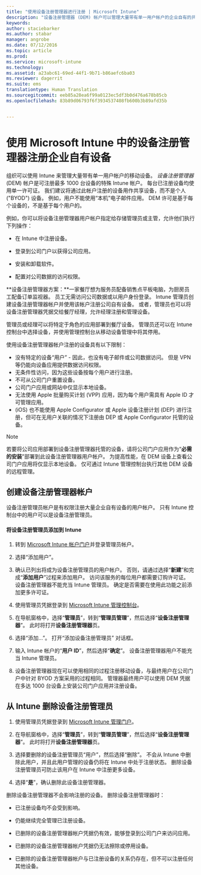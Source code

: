 ```yaml
---
title: "使用设备注册管理器进行注册 | Microsoft Intune"
description: "设备注册管理器 (DEM) 帐户可以管理大量带有单一用户帐户的企业自有的共享移动设备。"
keywords: 
author: staciebarker
ms.author: stabar
manager: angrobe
ms.date: 07/12/2016
ms.topic: article
ms.prod: 
ms.service: microsoft-intune
ms.technology: 
ms.assetid: a23abc61-69ed-44f1-9b71-b86aefc6ba03
ms.reviewer: dagerrit
ms.suite: ems
translationtype: Human Translation
ms.sourcegitcommit: eeb85a28ea6f99a0123ec5df3b0d476a678b85cb
ms.openlocfilehash: 83b89d06793f6f3934537408fb600b3b89afd35b


---
```



# <a name="enroll-corporate-owned-devices-with-the-device-enrollment-manager-in-microsoft-intune"></a>使用 Microsoft Intune 中的设备注册管理器注册企业自有设备
组织可以使用 Intune 来管理大量带有单一用户帐户的移动设备。 *设备注册管理器* (DEM) 帐户是可注册最多 1000 台设备的特殊 Intune 帐户。 每台已注册设备均使用单一许可证。 我们建议将通过此帐户注册的设备用作共享设备，而不是个人 ("BYOD") 设备。 例如，用户不能使用“本机”电子邮件应用。 DEM 许可是基于每个设备的，不是基于每个用户的。

例如，你可以将设备注册管理器用户帐户指定给存储管理员或主管，允许他们执行下列操作：

-   在 Intune 中注册设备。

-   登录到公司门户以获得公司应用。

-   安装和卸载软件。

-   配置对公司数据的访问权限。


**设备注册管理器方案：**一家餐厅想为服务员配备销售点平板电脑，为厨房员工配备订单监视器。 员工无需访问公司数据或以用户身份登录。 Intune 管理员创建设备注册管理器帐户并使用该帐户注册公司自有设备。 或者，管理员也可以将设备注册管理器凭据交给餐厅经理，允许经理注册和管理设备。

管理员或经理可以将特定于角色的应用部署到餐厅设备。 管理员还可以在 Intune 控制台中选择设备，并使用管理控制台从移动设备管理中将其停用。

使用设备注册管理器帐户注册的设备具有以下限制：
  - 没有特定的设备“用户” - 因此，也没有电子邮件或公司数据访问。 但是 VPN 等仍能向设备应用提供数据访问权限。
  - 无条件性访问，因为这些设备按每个用户进行注册。
  - 不可从公司门户重置设备。
  - 公司门户应用或网站中仅显示本地设备。
  - 无法使用 Apple 批量购买计划 (VPP) 应用，因为每个用户需具有 Apple ID 才可管理应用。
  - (iOS) 也不能使用 Apple Configurator 或 Apple 设备注册计划 (DEP) 进行注册，但可在无用户关联的情况下注册由 DEP 或 Apple Configurator 托管的设备。

> [!NOTE]
> 若要将公司应用部署到设备注册管理器托管的设备，请将公司门户应用作为“**必需的安装**”部署到此设备注册管理器用户帐户。
> 为提高性能，在 DEM 设备上查看公司门户应用将仅显示本地设备。 仅可通过 Intune 管理控制台执行其他 DEM 设备的远程管理。

## <a name="create-device-enrollment-manager-accounts"></a>创建设备注册管理器帐户
设备注册管理员帐户是有权限注册大量企业自有设备的用户帐户。 只有 Intune 控制台中的用户可以是设备注册管理员。

#### <a name="add-a-device-enrollment-manager-to-intune"></a>将设备注册管理员添加到 Intune

1.  转到 [Microsoft Intune 帐户门户](http://go.microsoft.com/fwlink/?LinkId=698854)并登录管理员帐户。

2.  选择“添加用户”。

3.  确认已列出将成为设备注册管理员的用户帐户。 否则，请通过选择“**新建**”和完成“**添加用户**”过程来添加用户。 访问该服务的每位用户都需要订购许可证。 设备注册管理器不能充当 Intune 管理员。 确定是否需要在使用此功能之前添加更多许可证。

4.  使用管理员凭据登录到 [Microsoft Intune 管理控制台](http://manage.microsoft.com)。

5.  在导航窗格中，选择“**管理员**”，转到“**管理员管理**”，然后选择“**设备注册管理器**”。 此时将打开**设备注册管理器**页。

6.  选择“添加…”。 打开“添加设备注册管理员”  对话框。

7.  输入 Intune 帐户的“**用户 ID**”，然后选择“**确定**”。 设备注册管理器用户不能充当 Intune 管理员。

8.  设备注册管理器现在可以使用相同的过程注册移动设备，与最终用户在公司门户中针对 BYOD 方案采用的过程相同。 管理器最终用户可以使用 DEM 凭据在多达 1000 台设备上安装公司门户应用并注册设备。

## <a name="delete-a-device-enrollment-manager-from-intune"></a>从 Intune 删除设备注册管理员

1.  使用管理员凭据登录到 [Microsoft Intune 管理门户](http://manage.microsoft.com)。

2.  在导航窗格中，选择“**管理员**”，转到“**管理员管理**”，然后选择“**设备注册管理器**”。 此时将打开**设备注册管理器**页。

3.  选择要删除的设备注册管理员“用户”，然后选择“删除”。 不会从 Intune 中删除此用户，并且此用户管理的设备仍将在 Intune 中处于注册状态。 删除设备注册管理员可防止该用户在 Intune 中注册更多设备。

4.  选择“**是**”，确认删除此设备注册管理器。

删除设备注册管理器不会影响注册的设备。 删除设备注册管理器时：

-   已注册设备均不会受到影响。

-   仍能继续完全管理已注册设备。

-   已删除的设备注册管理器帐户凭据仍有效，能够登录到公司门户来访问应用。

-   已删除的设备注册管理器帐户凭据仍无法擦除或停用设备。

-   已删除的设备注册管理器帐户与已注册设备的关系仍存在，但不可以注册任何其他设备。



<!--HONumber=Dec16_HO2-->


